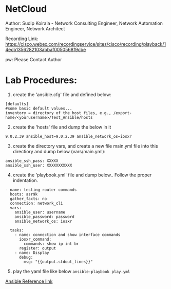 # NetCloud
Author:
Sudip Koirala - Network Consulting Engineer, Network Automation Engineer, Network Architect

Recording Link: https://cisco.webex.com/recordingservice/sites/cisco/recording/playback/14ecb1356282103abbaf0050568f9cbe

pw: Please Contact Author 


Lab Procedures:
==============

1. create the 'ansible.cfg' file and defined below:
```
[defaults]
#some basic default values...
inventory = directory of the host files, e.g., /export-home/<yourusername>/Test_Ansible/hosts 
```
2. create the 'hosts' file and dump the below in it
```[asr9k]
9.0.2.39 ansible_host=9.0.2.39 ansible_network_os=iosxr 
```
3. create the directory vars, and create a new file main.yml file into this directiory and dump below (vars/main.yml): 

```
ansible_ssh_pass: XXXXX
ansible_ssh_user: XXXXXXXXXXX 
```
 

4. create the 'playbook.yml' file and dump below.. Follow the proper indentation.
```---
- name: testing router commands
  hosts: asr9k
  gather_facts: no
  connection: network_cli
  vars:
    ansible_user: username
    ansible_password: password
    ansible_network_os: iosxr

  tasks:
    - name: connection and show interface commands
      iosxr_command:
        commands: show ip int br
      register: output
    - name: Display
      debug:
        msg: "{{output.stdout_lines}}"

```
5. play the yaml file like below
`ansible-playbook play.yml 
`
 

 


[Ansible Reference link](https://docs.ansible.com/ansible/latest/collections/cisco/ios/ios_l3_interfaces_module.html 
)
